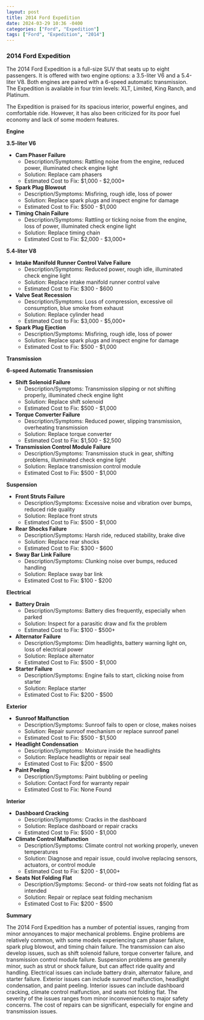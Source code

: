 ```yaml
---
layout: post
title: 2014 Ford Expedition
date: 2024-03-29 10:36 -0400
categories: ["Ford", "Expedition"]
tags: ["Ford", "Expedition", "2014"]
---
```

### 2014 Ford Expedition

The 2014 Ford Expedition is a full-size SUV that seats up to eight passengers. It is offered with two engine options: a 3.5-liter V6 and a 5.4-liter V8. Both engines are paired with a 6-speed automatic transmission. The Expedition is available in four trim levels: XLT, Limited, King Ranch, and Platinum.

The Expedition is praised for its spacious interior, powerful engines, and comfortable ride. However, it has also been criticized for its poor fuel economy and lack of some modern features.

**Engine**

**3.5-liter V6**

* **Cam Phaser Failure**
    * Description/Symptoms: Rattling noise from the engine, reduced power, illuminated check engine light
    * Solution: Replace cam phasers
    * Estimated Cost to Fix: $1,000 - $2,000+
* **Spark Plug Blowout**
    * Description/Symptoms: Misfiring, rough idle, loss of power
    * Solution: Replace spark plugs and inspect engine for damage
    * Estimated Cost to Fix: $500 - $1,000
* **Timing Chain Failure**
    * Description/Symptoms: Rattling or ticking noise from the engine, loss of power, illuminated check engine light
    * Solution: Replace timing chain
    * Estimated Cost to Fix: $2,000 - $3,000+

**5.4-liter V8**

* **Intake Manifold Runner Control Valve Failure**
    * Description/Symptoms: Reduced power, rough idle, illuminated check engine light
    * Solution: Replace intake manifold runner control valve
    * Estimated Cost to Fix: $300 - $600
* **Valve Seat Recession**
    * Description/Symptoms: Loss of compression, excessive oil consumption, blue smoke from exhaust
    * Solution: Replace cylinder head
    * Estimated Cost to Fix: $3,000 - $5,000+
* **Spark Plug Ejection**
    * Description/Symptoms: Misfiring, rough idle, loss of power
    * Solution: Replace spark plugs and inspect engine for damage
    * Estimated Cost to Fix: $500 - $1,000

**Transmission**

**6-speed Automatic Transmission**

* **Shift Solenoid Failure**
    * Description/Symptoms: Transmission slipping or not shifting properly, illuminated check engine light
    * Solution: Replace shift solenoid
    * Estimated Cost to Fix: $500 - $1,000
* **Torque Converter Failure**
    * Description/Symptoms: Reduced power, slipping transmission, overheating transmission
    * Solution: Replace torque converter
    * Estimated Cost to Fix: $1,500 - $2,500
* **Transmission Control Module Failure**
    * Description/Symptoms: Transmission stuck in gear, shifting problems, illuminated check engine light
    * Solution: Replace transmission control module
    * Estimated Cost to Fix: $500 - $1,000

**Suspension**

* **Front Struts Failure**
    * Description/Symptoms: Excessive noise and vibration over bumps, reduced ride quality
    * Solution: Replace front struts
    * Estimated Cost to Fix: $500 - $1,000
* **Rear Shocks Failure**
    * Description/Symptoms: Harsh ride, reduced stability, brake dive
    * Solution: Replace rear shocks
    * Estimated Cost to Fix: $300 - $600
* **Sway Bar Link Failure**
    * Description/Symptoms: Clunking noise over bumps, reduced handling
    * Solution: Replace sway bar link
    * Estimated Cost to Fix: $100 - $200

**Electrical**

* **Battery Drain**
    * Description/Symptoms: Battery dies frequently, especially when parked
    * Solution: Inspect for a parasitic draw and fix the problem
    * Estimated Cost to Fix: $100 - $500+
* **Alternator Failure**
    * Description/Symptoms: Dim headlights, battery warning light on, loss of electrical power
    * Solution: Replace alternator
    * Estimated Cost to Fix: $500 - $1,000
* **Starter Failure**
    * Description/Symptoms: Engine fails to start, clicking noise from starter
    * Solution: Replace starter
    * Estimated Cost to Fix: $200 - $500

**Exterior**

* **Sunroof Malfunction**
    * Description/Symptoms: Sunroof fails to open or close, makes noises
    * Solution: Repair sunroof mechanism or replace sunroof panel
    * Estimated Cost to Fix: $500 - $1,500
* **Headlight Condensation**
    * Description/Symptoms: Moisture inside the headlights
    * Solution: Replace headlights or repair seal
    * Estimated Cost to Fix: $200 - $500
* **Paint Peeling**
    * Description/Symptoms: Paint bubbling or peeling
    * Solution: Contact Ford for warranty repair
    * Estimated Cost to Fix: None Found

**Interior**

* **Dashboard Cracking**
    * Description/Symptoms: Cracks in the dashboard
    * Solution: Replace dashboard or repair cracks
    * Estimated Cost to Fix: $500 - $1,000
* **Climate Control Malfunction**
    * Description/Symptoms: Climate control not working properly, uneven temperatures
    * Solution: Diagnose and repair issue, could involve replacing sensors, actuators, or control module
    * Estimated Cost to Fix: $200 - $1,000+
* **Seats Not Folding Flat**
    * Description/Symptoms: Second- or third-row seats not folding flat as intended
    * Solution: Repair or replace seat folding mechanism
    * Estimated Cost to Fix: $200 - $500

**Summary**

The 2014 Ford Expedition has a number of potential issues, ranging from minor annoyances to major mechanical problems. Engine problems are relatively common, with some models experiencing cam phaser failure, spark plug blowout, and timing chain failure. The transmission can also develop issues, such as shift solenoid failure, torque converter failure, and transmission control module failure. Suspension problems are generally minor, such as strut or shock failure, but can affect ride quality and handling. Electrical issues can include battery drain, alternator failure, and starter failure. Exterior issues can include sunroof malfunction, headlight condensation, and paint peeling. Interior issues can include dashboard cracking, climate control malfunction, and seats not folding flat. The severity of the issues ranges from minor inconveniences to major safety concerns. The cost of repairs can be significant, especially for engine and transmission issues.
